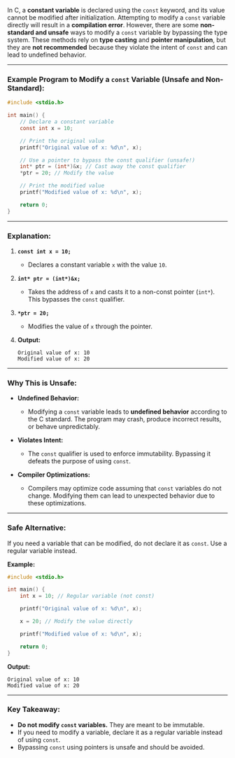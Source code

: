 In C, a **constant variable** is declared using the `const` keyword, and its value cannot be modified after initialization. Attempting to modify a `const` variable directly will result in a **compilation error**. However, there are some **non-standard and unsafe** ways to modify a `const` variable by bypassing the type system. These methods rely on **type casting** and **pointer manipulation**, but they are **not recommended** because they violate the intent of `const` and can lead to undefined behavior.

---

### Example Program to Modify a `const` Variable (Unsafe and Non-Standard):

```c
#include <stdio.h>

int main() {
    // Declare a constant variable
    const int x = 10;

    // Print the original value
    printf("Original value of x: %d\n", x);

    // Use a pointer to bypass the const qualifier (unsafe!)
    int* ptr = (int*)&x; // Cast away the const qualifier
    *ptr = 20; // Modify the value

    // Print the modified value
    printf("Modified value of x: %d\n", x);

    return 0;
}
```

---

### Explanation:
1. **`const int x = 10;`**
   - Declares a constant variable `x` with the value `10`.

2. **`int* ptr = (int*)&x;`**
   - Takes the address of `x` and casts it to a non-const pointer (`int*`). This bypasses the `const` qualifier.

3. **`*ptr = 20;`**
   - Modifies the value of `x` through the pointer.

4. **Output:**
   ```
   Original value of x: 10
   Modified value of x: 20
   ```

---

### Why This is Unsafe:
- **Undefined Behavior:**
  - Modifying a `const` variable leads to **undefined behavior** according to the C standard. The program may crash, produce incorrect results, or behave unpredictably.

- **Violates Intent:**
  - The `const` qualifier is used to enforce immutability. Bypassing it defeats the purpose of using `const`.

- **Compiler Optimizations:**
  - Compilers may optimize code assuming that `const` variables do not change. Modifying them can lead to unexpected behavior due to these optimizations.

---

### Safe Alternative:
If you need a variable that can be modified, do not declare it as `const`. Use a regular variable instead.

**Example:**
```c
#include <stdio.h>

int main() {
    int x = 10; // Regular variable (not const)

    printf("Original value of x: %d\n", x);

    x = 20; // Modify the value directly

    printf("Modified value of x: %d\n", x);

    return 0;
}
```

**Output:**
```
Original value of x: 10
Modified value of x: 20
```

---

### Key Takeaway:
- **Do not modify `const` variables.** They are meant to be immutable.
- If you need to modify a variable, declare it as a regular variable instead of using `const`.
- Bypassing `const` using pointers is unsafe and should be avoided.
